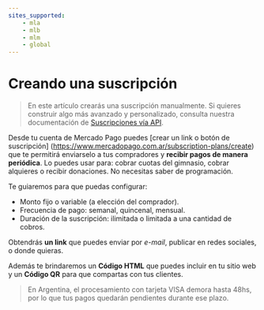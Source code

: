 ```yaml
---
sites_supported:
    - mla
    - mlb
    - mlm
    - global
---
```


# Creando una suscripción

> En este artículo crearás una suscripción manualmente. Si quieres construir algo más avanzado y personalizado, consulta nuestra documentación de [Suscripciones vía API](/guides/subscriptions/api/introduction.es.md).


Desde tu cuenta de Mercado Pago puedes [crear un link o botón de suscripción] (https://www.mercadopago.com.ar/subscription-plans/create) que te permitirá enviarselo a tus compradores y **recibir pagos de manera periódica**. Lo puedes usar para: cobrar cuotas del gimnasio, cobrar alquieres o recibir donaciones.
No necesitas saber de programación.

Te guiaremos para que puedas configurar:

* Monto fijo o variable (a elección del comprador).
* Frecuencia de pago: semanal, quincenal, mensual.
* Duración de la suscripción: ilimitada o limitada a una cantidad de cobros.

Obtendrás **un link** que puedes enviar por _e-mail_, publicar en redes sociales, o donde quieras.

Además te brindaremos un **Código HTML** que puedes incluir en tu sitio web y un **Código QR** para que compartas con tus clientes.

> En Argentina, el procesamiento con tarjeta VISA demora hasta 48hs, por lo que tus pagos quedarán pendientes durante ese plazo.
